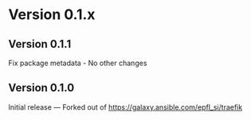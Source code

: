 # Version 0.1.x

## Version 0.1.1

Fix package metadata - No other changes

## Version 0.1.0

Initial release — Forked out of https://galaxy.ansible.com/epfl_si/traefik
